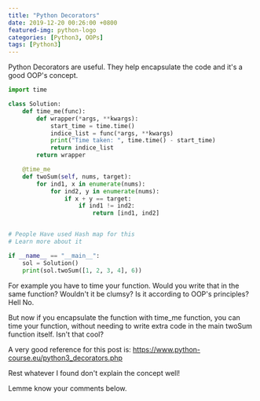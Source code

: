 ```yaml
---
title: "Python Decorators"
date: 2019-12-20 00:26:00 +0800
featured-img: python-logo
categories: [Python3, OOPs]
tags: [Python3]
---
```

Python Decorators are useful. They help encapsulate the code and it's a good OOP's concept.

```python
import time

class Solution:
    def time_me(func):
        def wrapper(*args, **kwargs):
            start_time = time.time()
            indice_list = func(*args, **kwargs)
            print("Time taken: ", time.time() - start_time)
            return indice_list
        return wrapper

    @time_me
    def twoSum(self, nums, target):
        for ind1, x in enumerate(nums):
            for ind2, y in enumerate(nums):
                if x + y == target:
                    if ind1 != ind2:
                        return [ind1, ind2]


# People Have used Hash map for this
# Learn more about it

if __name__ == "__main__":
    sol = Solution()
    print(sol.twoSum([1, 2, 3, 4], 6))

```
For example you have to time your function. Would you write that in the same function? Wouldn't it be clumsy? Is it according to OOP's principles? Hell No.

But now if you encapsulate the function with time_me function, you can time your function, without needing to write extra code in the main twoSum function itself. Isn't that cool?

A very good reference for this post is: https://www.python-course.eu/python3_decorators.php

Rest whatever I found don't explain the concept well!

Lemme know your comments below.
